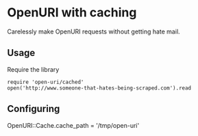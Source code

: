 # OpenURI with caching

Carelessly make OpenURI requests without getting hate mail.

## Usage

Require the library

    require 'open-uri/cached'
    open('http://www.someone-that-hates-being-scraped.com').read

## Configuring

OpenURI::Cache.cache_path = '/tmp/open-uri'

